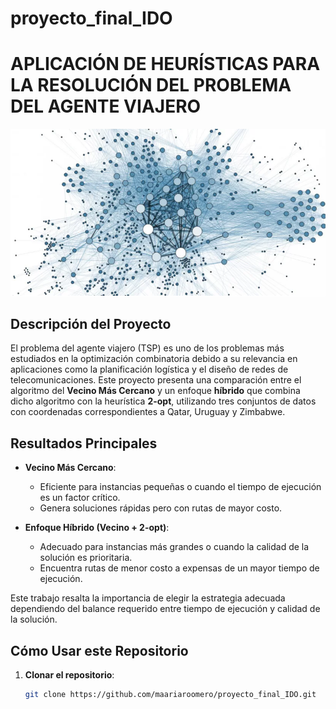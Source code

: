 # proyecto_final_IDO
# APLICACIÓN DE HEURÍSTICAS PARA LA RESOLUCIÓN DEL PROBLEMA DEL AGENTE VIAJERO

![Heurística Híbrida](heuristica.png)

## Descripción del Proyecto

El problema del agente viajero (TSP) es uno de los problemas más estudiados en la optimización combinatoria debido a su relevancia en aplicaciones como la planificación logística y el diseño de redes de telecomunicaciones. Este proyecto presenta una comparación entre el algoritmo del **Vecino Más Cercano** y un enfoque **híbrido** que combina dicho algoritmo con la heurística **2-opt**, utilizando tres conjuntos de datos con coordenadas correspondientes a Qatar, Uruguay y Zimbabwe.

## Resultados Principales

- **Vecino Más Cercano**:
  - Eficiente para instancias pequeñas o cuando el tiempo de ejecución es un factor crítico.
  - Genera soluciones rápidas pero con rutas de mayor costo.

- **Enfoque Híbrido (Vecino + 2-opt)**:
  - Adecuado para instancias más grandes o cuando la calidad de la solución es prioritaria.
  - Encuentra rutas de menor costo a expensas de un mayor tiempo de ejecución.

Este trabajo resalta la importancia de elegir la estrategia adecuada dependiendo del balance requerido entre tiempo de ejecución y calidad de la solución.


## Cómo Usar este Repositorio

1. **Clonar el repositorio**:
   ```bash
   git clone https://github.com/maariaroomero/proyecto_final_IDO.git
